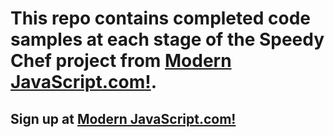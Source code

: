 # This repo contains completed code samples at each stage of the Speedy Chef project from [Modern JavaScript.com!](https://modern-javascript.com).

## Sign up at [Modern JavaScript.com!](https://modern-javascript.com)
